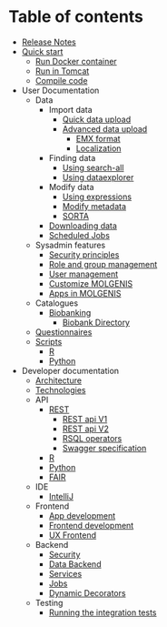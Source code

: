 # Table of contents

- [Release Notes](https://github.com/molgenis/molgenis/releases)
- [Quick start](quickstart/guide-quickstart.md)
    - [Run Docker container](quickstart/guide-docker.md)
    - [Run in Tomcat](quickstart/guide-tomcat.md)
    - [Compile code](quickstart/guide-local-compile.md)
- User Documentation
    - Data
      - Import data
        - [Quick data upload](user_documentation/import-data/guide-quick-upload.md)
        - [Advanced data upload](user_documentation/import-data/guide-upload.md)
            - [EMX format](user_documentation/import-data/ref-emx.md)
            - [Localization](user_documentation/import-data/guide-l10n.md)
      - Finding data 
        - [Using search-all](user_documentation/finding-data/guide-search.md)
        - [Using dataexplorer](user_documentation/finding-data/guide-explore.md)
      - Modify data
        - [Using expressions](user_documentation/modify-data/ref-expressions.md)
        - [Modify metadata](user_documentation/modify-data/guide-metadata-manager.md)
        - [SORTA](user_documentation/modify-data/guide-SORTA.md)
      - [Downloading data](user_documentation/modify-data/guide-emx-download.md)
      - [Scheduled Jobs](user_documentation/modify-data/guide-schedule.md)
    - Sysadmin features
      - [Security principles](user_documentation/admin-features/guide-configure-molgenis.md)
      - [Role and group management](user_documentation/admin-features/guide-ref-security.md)
      - [User management](user_documentation/admin-features/guide-ref-user-management.md)
      - [Customize MOLGENIS](user_documentation/admin-features/guide-customize.md)
      - [Apps in MOLGENIS](user_documentation/admin-features/guide-app-manager.md)        
    - Catalogues
      - [Biobanking](user_documentation/catalogues/biobanking.md)
        - [Biobank Directory](user_documentation/catalogues/biobank-directory.md)
    - [Questionnaires](user_documentation/guide-questionnaire.md)
    - [Scripts](user_documentation/scripts/guide-scripts.md)
      - [R](user_documentation/scripts/guide-R.md)
      - [Python](user_documentation/scripts/guide-python.md)
- Developer documentation
    - [Architecture](developer_documentation/architecture.md)
    - [Technologies](developer_documentation/technologies.md)
    - API
      - [REST](developer_documentation/guide-rest.md)
        - [REST api V1](developer_documentation/ref-rest.md)
        - [REST api V2](developer_documentation/ref-rest2.md)
        - [RSQL operators](developer_documentation/ref-RSQL.md)
        - [Swagger specification](developer_documentation/ref-swagger.md)
      - [R](developer_documentation/ref-R.md)
      - [Python](developer_documentation/ref-python.md)  
      - [FAIR](developer_documentation/guide-fair.md)
    - IDE
      - [IntelliJ](developer_documentation/intellij.md)
    - Frontend
      - [App development](developer_documentation/app-development.md)
      - [Frontend development](developer_documentation/frontend-development.md)
      - [UX Frontend](developer_documentation/frontend.md)
    - Backend  
      - [Security](developer_documentation/security.md)
      - [Data Backend](developer_documentation/backend.md)
      - [Services](developer_documentation/service.md)
      - [Jobs](developer_documentation/jobs.md)
      - [Dynamic Decorators](developer_documentation/dynamic-decorators.md)
    - Testing
      - [Running the integration tests](developer_documentation/integration-tests.md)
